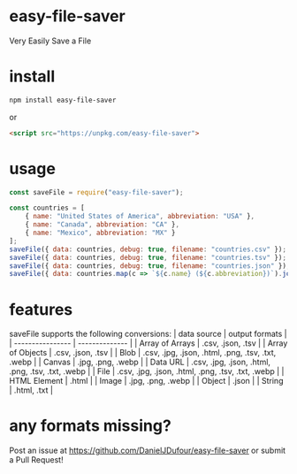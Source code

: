 # easy-file-saver
Very Easily Save a File

# install
```bash
npm install easy-file-saver
```
or
```html
<script src="https://unpkg.com/easy-file-saver">
```

# usage
```js
const saveFile = require("easy-file-saver");

const countries = [
    { name: "United States of America", abbreviation: "USA" },
    { name: "Canada", abbreviation: "CA" },
    { name: "Mexico", abbreviation: "MX" }
];
saveFile({ data: countries, debug: true, filename: "countries.csv" });
saveFile({ data: countries, debug: true, filename: "countries.tsv" });
saveFile({ data: countries, debug: true, filename: "countries.json" });
saveFile({ data: countries.map(c => `${c.name} (${c.abbreviation})`).join("\n"), debug: true, filename: "countries.txt" });
```

# features
saveFile supports the following conversions:
| data source      | output formats |
| ---------------- | -------------- |
| Array of Arrays  | .csv, .json, .tsv     |
| Array of Objects | .csv, .json, .tsv     |
| Blob             | .csv, .jpg, .json, .html, .png, .tsv, .txt, .webp |
| Canvas           | .jpg, .png, .webp |
| Data URL         | .csv, .jpg, .json, .html, .png, .tsv, .txt, .webp |
| File             | .csv, .jpg, .json, .html, .png, .tsv, .txt, .webp |
| HTML Element     | .html  |
| Image | .jpg, .png, .webp |
| Object           | .json  |
| String           | .html, .txt |

# any formats missing?
Post an issue at https://github.com/DanielJDufour/easy-file-saver or submit a Pull Request!
